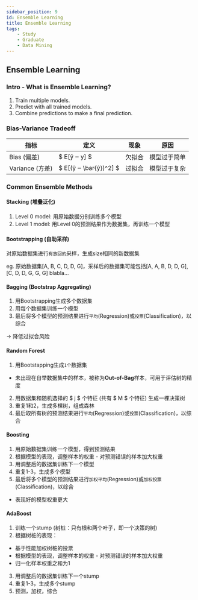 ```yaml
---
sidebar_position: 9
id: Ensemble Learning
title: Ensemble Learning
tags:
    - Study
    - Graduate
    - Data Mining
---
```


## Ensemble Learning

### Intro - What is Ensemble Learning?

1. Train multiple models.
2. Predict with all trained models.
3. Combine predictions to make a final prediction.

### Bias-Variance Tradeoff

| 指标            | 定义                   | 现象   | 原因         |
| --------------- | ---------------------- | ------ | ------------ |
| Bias (偏差)     | $ E[ŷ ‒ y] $           | 欠拟合 | 模型过于简单 |
| Variance (方差) | $ E[(ŷ ‒ \bar{ŷ})^2] $ | 过拟合 | 模型过于复杂 |

### Common Ensemble Methods

#### Stacking (堆叠泛化)

1. Level 0 model: 用原始数据分别训练多个模型
2. Level 1 model: 用Level 0的预测结果作为数据集，再训练一个模型

#### Bootstrapping (自助采样)

对原始数据集进行`有放回的`采样，生成size相同的新数据集

eg. 原始数据集[A, B, C, D, D, G]，采样后的数据集可能包括[A, A, B, D, D, G], [C, D, D, G, G, G] blabla...

#### Bagging (Bootstrap Aggregating)

1. 用Bootstrapping生成多个数据集
2. 用每个数据集训练一个模型
3. 最后将多个模型的预测结果进行`平均`(Regression)或`投票`(Classification)，以综合

-> 降低过拟合风险

#### Random Forest

1. 用Bootstapping生成`1个`数据集

- 未出现在自举数据集中的样本，被称为**Out-of-Bag**样本，可用于评估树的精度

2. 用数据集和随机选择的 $ j $ 个特征 (共有 $ M $ 个特征) 生成一棵决策树
3. 重复1和2，生成多棵树，组成森林
4. 最后取所有树的预测结果进行`平均`(Regression)或`投票`(Classification)，以综合

#### Boosting

1. 用原始数据集训练一个模型，得到预测结果
2. 根据模型的表现，调整样本的权重 - 对预测错误的样本加大权重
3. 用调整后的数据集训练下一个模型
4. 重复1-3，生成多个模型
5. 最后将多个模型的预测结果进行`加权平均`(Regression)或`加权投票`(Classification)，以综合

- 表现好的模型权重更大

#### AdaBoost

1. 训练一个stump (树桩：只有根和两个叶子，即一个决策的树)
2. 根据树桩的表现：

- 基于性能加权树桩的投票
- 根据模型的表现，调整样本的权重 - 对预测错误的样本加大权重
- 归一化样本权重之和为1

3. 用调整后的数据集训练下一个stump
4. 重复1-3，生成多个stump
5. 预测，加权，综合
